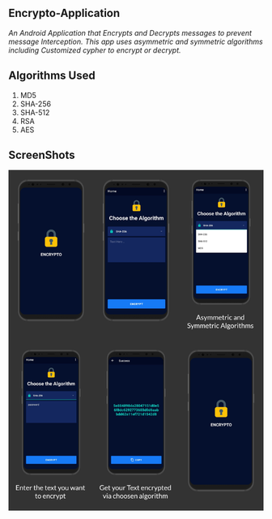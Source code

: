 ## Encrypto-Application

*An Android Application that Encrypts and Decrypts messages to prevent message Interception. 
This app uses asymmetric and symmetric algorithms including Customized cypher to encrypt or decrypt.*



## Algorithms Used
 1. MD5
 2. SHA-256 
 3. SHA-512
 4. RSA
 5. AES


## ScreenShots
![CodeWatch Screenshots](screenshots/combine_images.jpg)
